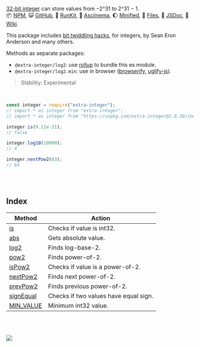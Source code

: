 [32-bit integer] can store values from −2^31 to 2^31 − 1.<br>
:package: [NPM](https://www.npmjs.com/package/extra-integer),
:smiley_cat: [GitHub](https://github.com/orgs/nodef/packages?repo_name=extra-integer),
:running: [RunKit](https://npm.runkit.com/extra-integer),
:vhs: [Asciinema](https://asciinema.org/a/319556),
:moon: [Minified](https://www.npmjs.com/package/extra-integer.min),
:scroll: [Files](https://unpkg.com/extra-integer/),
:newspaper: [JSDoc](https://nodef.github.io/extra-integer/),
:blue_book: [Wiki](https://github.com/nodef/extra-integer/wiki/).

This package includes [bit twiddling hacks], for integers, by Sean Eron Anderson
and many others.

Methods as separate packages:
- `@extra-integer/log2`: use [rollup] to bundle this es module.
- `@extra-integer/log2.min`: use in browser ([browserify], [uglify-js]).

> Stability: Experimental

<br>

```javascript
const integer = require("extra-integer");
// import * as integer from "extra-integer";
// import * as integer from "https://unpkg.com/extra-integer@2.0.30/index.mjs"; (deno)

integer.is(9.11e-31);
// false

integer.log10(10000);
// 4

integer.nextPow2(63);
// 64
```

<br>
<br>


## Index

| Method      | Action                                |
| ----------- | ------------------------------------- |
| [is]        | Checks if value is int32.             |
| [abs]       | Gets absolute value.                  |
| [log2]      | Finds log-base-2.                     |
| [pow2]      | Finds power-of-2.                     |
| [isPow2]    | Checks if value is a power-of-2.      |
| [nextPow2]  | Finds next power-of-2.                |
| [prevPow2]  | Finds previous power-of-2.            |
| [signEqual] | Checks if two values have equal sign. |
| [MIN_VALUE] | Minimum int32 value.                  |

<br>
<br>

[![](https://img.youtube.com/vi/EK32jo7i5LQ/maxresdefault.jpg)](https://www.youtube.com/watch?v=EK32jo7i5LQ)

[32-bit integer]: https://developer.mozilla.org/en-US/docs/Web/JavaScript/Reference/Operators/Bitwise_Operators
[bit twiddling hacks]: https://graphics.stanford.edu/~seander/bithacks.html
[browserify]: https://www.npmjs.com/package/browserify
[rollup]: https://www.npmjs.com/package/rollup
[uglify-js]: https://www.npmjs.com/package/uglify-js
[MIN_VALUE]: https://github.com/nodef/extra-integer/wiki/MIN_VALUE
[is]: https://github.com/nodef/extra-integer/wiki/is
[abs]: https://github.com/nodef/extra-integer/wiki/abs
[log2]: https://github.com/nodef/extra-integer/wiki/log2
[pow2]: https://github.com/nodef/extra-integer/wiki/pow2
[isPow2]: https://github.com/nodef/extra-integer/wiki/isPow2
[nextPow2]: https://github.com/nodef/extra-integer/wiki/nextPow2
[signEqual]: https://github.com/nodef/extra-integer/wiki/signEqual
[prevPow2]: https://github.com/nodef/extra-integer/wiki/prevPow2
